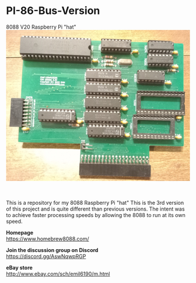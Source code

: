 # PI-86-Bus-Version
8088 V20 Raspberry Pi "hat"
![alt text](/images/PCBV3.jpg)

\
\
This is a repository for my 8088 Raspberry Pi "hat" This is the 3rd version of this project and is quite different than previous versions. The intent was to achieve faster processing speeds by allowing the 8088 to run at its own speed. 

**Homepage**\
https://www.homebrew8088.com/

**Join the discussion group on Discord**\
https://discord.gg/AswNqwpRGP

**eBay store**\
http://www.ebay.com/sch/emil6190/m.html
